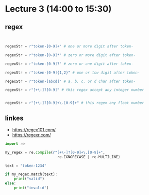 # Lecture 3 (14:00 to 15:30)

## regex

```python


regexStr = r"token-[0-9]+" # one or more digit after token-

regexStr = r"token-[0-9]*" # zero or more digit after token-

regexStr = r"token-[0-9]?" # zero or one digit after token-

regexStr = r"token-[0-9]{1,2}" # one or tow digit after token-

regexStr = r"token-[abcd]" # a, b, c, or d char after token-

regexStr = r"[+\-]?[0-9]" # this regex accept any integer number 


regexStr = r"[+\-]?[0-9]+\.[0-9]+" # this regex any float number


```

## linkes 

+ https://regex101.com/
+ https://regexr.com/


``` python
import re

my_regex = re.compile(r"[+\-]?[0-9]+\.[0-9]+",
                        re.IGNORECASE | re.MULTILINE)

text = "token-1234"

if my_regex.match(text):
    print("valid")
else:
    print("invalid")

```
